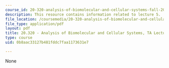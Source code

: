 ```yaml
---
course_id: 20-320-analysis-of-biomolecular-and-cellular-systems-fall-2012
description: This resource contains information related to lecture 5.
file_location: /coursemedia/20-320-analysis-of-biomolecular-and-cellular-systems-fall-2012/0b8aac33127b481fddc7faa1173631e7_MIT20_320F12_Lecture5.pdf
file_type: application/pdf
layout: pdf
title: 20.320 - Analysis of Biomolecular and Cellular Systems, TA Lecture Note 5
type: course
uid: 0b8aac33127b481fddc7faa1173631e7

---
```

None